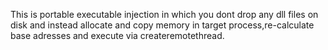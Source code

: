 This is portable executable injection in which you dont drop any dll files on disk and instead allocate and copy memory in target process,re-calculate base adresses and
execute via createremotethread.
